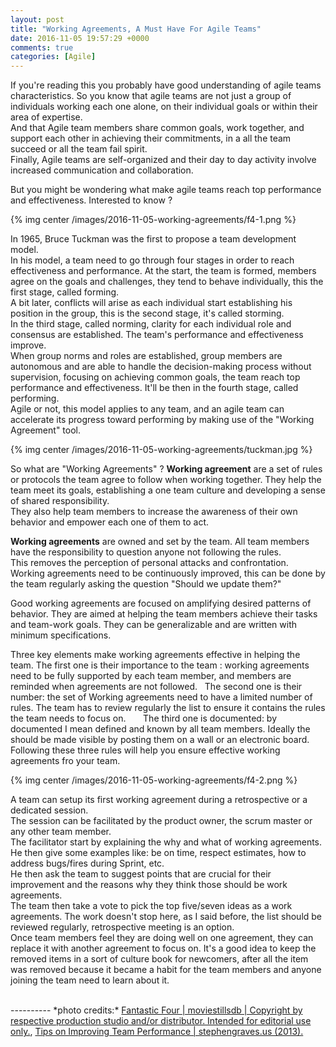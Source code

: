 ```yaml
---
layout: post
title: "Working Agreements, A Must Have For Agile Teams"
date: 2016-11-05 19:57:29 +0000
comments: true
categories: [Agile]
---
```

If you're reading this you probably have good understanding of agile teams characteristics. 
So you know that agile teams are not just a group of individuals working each one alone, on their individual goals or within their area of expertise.     
And that Agile team members share common goals, work together, and support each other in achieving their commitments, in a all the team succeed or all the team fail spirit.   
Finally, Agile teams are self-organized and their day to day activity involve increased communication and collaboration.  

But you might be wondering what make agile teams reach top performance and effectiveness. Interested to know ?

{% img center /images/2016-11-05-working-agreements/f4-1.png %}

<!-- more -->

In 1965, Bruce Tuckman was the first to propose a team development model.   
In his model, a team need to go through four stages in order to reach effectiveness and performance.
At the start, the team is formed, members agree on the goals and challenges, they tend to behave individually, this the first stage, called forming.  
A bit later, conflicts will arise as each individual start establishing his position in the group, this is the second stage, it's called storming.   
In the third stage, called norming, clarity for each individual role and consensus are established. The team's performance and effectiveness improve.  
When group norms and roles are established, group members are autonomous and are able to handle the decision-making process without supervision, focusing on achieving common goals, the team reach top performance and effectiveness. It'll be then in the fourth stage, called performing.   
Agile or not, this model applies to any team, and an agile team can accelerate its progress toward performing by 
making use of the "Working Agreement" tool.

{% img center /images/2016-11-05-working-agreements/tuckman.jpg %}

So what are "Working Agreements" ?
**Working agreement** are a set of rules or protocols the team agree to follow when working together.
They help the team meet its goals, establishing a one team culture and developing a sense of shared responsibility.  
They also help team members to increase the awareness of their own behavior and empower each one of them to act.
            
**Working agreements** are owned and set by the team.
All team members have the responsibility to question anyone not following the rules.  
This removes the perception of personal attacks and confrontation.  
Working agreements need to be continuously improved, this can be done by the team regularly asking the question "Should we update them?"  

Good working agreements are focused on amplifying desired patterns of behavior.
They are aimed at helping the team members achieve their tasks and team-work goals.
They can be generalizable and are written with minimum specifications.

Three key elements make working agreements effective in helping the team.
The first one is their importance to the team : working agreements need to be fully supported by each team member, and members are reminded when agreements are not followed.  
The second one is their number: the set of Working agreements need to have a limited number of rules. The team has to review regularly the list to ensure it contains the rules the team needs to focus on.      
The third one is documented: by documented I mean defined and known by all team members. Ideally the should be made visible by posting them on a wall or an electronic board.    
Following these three rules will help you ensure effective working agreements fro your team.  
  
{% img center /images/2016-11-05-working-agreements/f4-2.png %}

A team can setup its first working agreement during a retrospective or a dedicated session.  
The session can be facilitated by the product owner, the scrum master or any other team member.    
The facilitator start by explaining the why and what of working agreements.   
He then give some examples like: be on time, respect estimates, how to address bugs/fires during Sprint, etc.  
He then ask the team to suggest points that are crucial for their improvement and the reasons why they think those should be work agreements.   
The team then take a vote to pick the top five/seven ideas as a work agreements.
The work doesn't stop here, as I said before, the list should be reviewed regularly, retrospective meeting is an option.  
Once team members feel they are doing well on one agreement, they can replace it with another agreement to focus on. It's a good idea to keep the removed items in a sort of culture book for newcomers, after all the item was removed because it became a habit for the team members and anyone joining the team need to learn about it.


<br>
----------
*photo credits:*  
<a href="http://www.moviestillsdb.com/movies/fantastic-four-i1502712" title="Fantastic Four">Fantastic Four | moviestillsdb | Copyright by respective production studio and/or distributor. Intended for editorial use only.</a>, <a href="http://stephengraves.us/category/leadership/" title="Tips on Improving Team Performance">Tips on Improving Team Performance | stephengraves.us (2013).</a>





  

  
